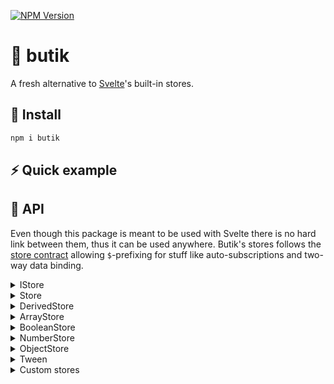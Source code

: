 [![NPM Version](https://img.shields.io/npm/v/butik.svg?style=for-the-badge)](https://www.npmjs.com/package/butik)

# 🏪 butik
A fresh alternative to [Svelte](https://github.com/sveltejs/svelte)'s built-in stores.

## 💾 Install
```bash
npm i butik
```

## ⚡ Quick example

## 🔨 API
Even though this package is meant to be used with Svelte there is no hard link between them, thus it can be used anywhere.
Butik's stores follows the [store contract](https://svelte.dev/docs#component-format-script-4-prefix-stores-with-$-to-access-their-values) allowing ```$```-prefixing for stuff like auto-subscriptions and two-way data binding.

<details>
<summary>IStore</summary>
Interface implemented by Store and DerivedStore. All stores can be casted into this interface in order to make it read-only.
The subscribe method returns a method to unsubscribe.
<br>
<br>
  
```
get value(): T
subscribe(callback: (value: T) => void): (() => void)
```

</details>

<details>
<summary>Store</summary>
This is the base class for all editable stores and can also be used on its own.
<br>
<br>
  
```
set value(value: T)
set(value: T): void
update(updater: (value: T) => T): void
```

```
CODE EXAMPLE
```

</details>

<details>
<summary>DerivedStore</summary>

```
constructor(store: IStore<T>, derive: (value: T) => U)
```

```
CODE EXAMPLE
```

</details>

<details>
<summary>ArrayStore</summary>

```
count(): number
has(arg: T | ((value: T) => boolean)): boolean
add(arg: T | T[]): void
remove(arg: T | T[] | ((value: T) => boolean)): void
toggle(item: T): void
```

```
CODE EXAMPLE
```

</details>

<details>
<summary>BooleanStore</summary>

```
toggle(): void
```

```
CODE EXAMPLE
```

</details>

<details>
<summary>NumberStore</summary>

```
constructor(value: number, min: number | undefined = undefined, max: number | undefined = undefined)
add(amount: number): void
```

```
CODE EXAMPLE
```

</details>

<details>
<summary>ObjectStore</summary>

```
patch(partial: Partial<T>): void
```

```
CODE EXAMPLE
```

</details>

<details>
<summary>Tween</summary>

```
duration: number
easeMethod: EaseMethod
constructor(value: number = 0, duration: number = 1000, easeMethod: EaseMethod = cubInOut)
start(targetValue: number, onDone?: () => void): void
stop(): void
```

```
CODE EXAMPLE
```

</details>

<details>
<summary>Custom stores</summary>

```
CODE EXAMPLE
```

</details>
